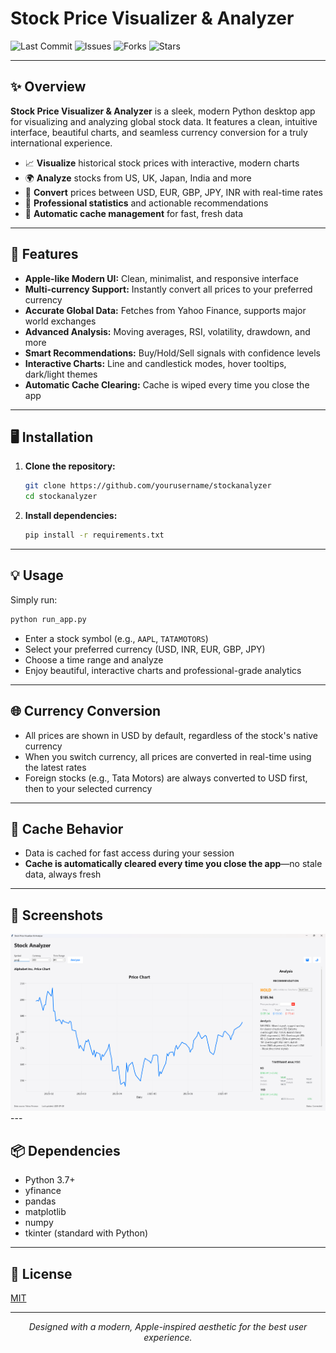 

# Stock Price Visualizer & Analyzer

![Last Commit](https://img.shields.io/github/last-commit/yourusername/stockanalyzer)
![Issues](https://img.shields.io/github/issues/yourusername/stockanalyzer)
![Forks](https://img.shields.io/github/forks/yourusername/stockanalyzer)
![Stars](https://img.shields.io/github/stars/yourusername/stockanalyzer)




---

## ✨ Overview

**Stock Price Visualizer & Analyzer** is a sleek, modern Python desktop app for visualizing and analyzing global stock data. It features a clean, intuitive interface, beautiful charts, and seamless currency conversion for a truly international experience.

- 📈 **Visualize** historical stock prices with interactive, modern charts
- 🌍 **Analyze** stocks from US, UK, Japan, India and more
- 💱 **Convert** prices between USD, EUR, GBP, JPY, INR with real-time rates
- 🧮 **Professional statistics** and actionable recommendations
- 🧊 **Automatic cache management** for fast, fresh data

---

## 🚀 Features

- **Apple-like Modern UI:** Clean, minimalist, and responsive interface
- **Multi-currency Support:** Instantly convert all prices to your preferred currency
- **Accurate Global Data:** Fetches from Yahoo Finance, supports major world exchanges
- **Advanced Analysis:** Moving averages, RSI, volatility, drawdown, and more
- **Smart Recommendations:** Buy/Hold/Sell signals with confidence levels
- **Interactive Charts:** Line and candlestick modes, hover tooltips, dark/light themes
- **Automatic Cache Clearing:** Cache is wiped every time you close the app

---

## 🖥️ Installation

1. **Clone the repository:**
   ```bash
   git clone https://github.com/yourusername/stockanalyzer
   cd stockanalyzer
   ```
2. **Install dependencies:**
   ```bash
   pip install -r requirements.txt
   ```

---

## 💡 Usage

Simply run:
```bash
python run_app.py
```

- Enter a stock symbol (e.g., `AAPL`, `TATAMOTORS`)
- Select your preferred currency (USD, INR, EUR, GBP, JPY)
- Choose a time range and analyze
- Enjoy beautiful, interactive charts and professional-grade analytics

---

## 🌐 Currency Conversion
- All prices are shown in USD by default, regardless of the stock's native currency
- When you switch currency, all prices are converted in real-time using the latest rates
- Foreign stocks (e.g., Tata Motors) are always converted to USD first, then to your selected currency

---

## 🧊 Cache Behavior
- Data is cached for fast access during your session
- **Cache is automatically cleared every time you close the app**—no stale data, always fresh

---

## 📸 Screenshots


<img src="docs/screenshot.png" alt="StockAnalyzer UI" />
---

## 📦 Dependencies
- Python 3.7+
- yfinance
- pandas
- matplotlib
- numpy
- tkinter (standard with Python)

---

## 📝 License
[MIT](LICENSE)

---

<div align="center">
  <i>Designed with a modern, Apple-inspired aesthetic for the best user experience.</i>
</div>


